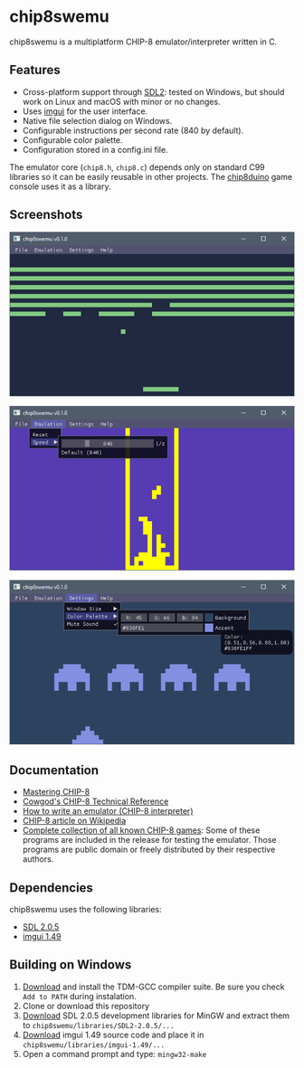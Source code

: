 # chip8swemu

chip8swemu is a multiplatform CHIP-8 emulator/interpreter written in C.

## Features

* Cross-platform support through [SDL2](http://libsdl.org): tested on Windows, but should work on Linux and macOS with minor or no changes.
* Uses [imgui](https://github.com/ocornut/imgui) for the user interface.
* Native file selection dialog on Windows.
* Configurable instructions per second rate (840 by default).
* Configurable color palette.
* Configuration stored in a config.ini file.

The emulator core (`chip8.h`, `chip8.c`) depends only on standard C99 libraries so it can be easily reusable in other projects. The [chip8duino](https://github.com/AlfonsoJLuna/chip8duino) game console uses it as a library.

## Screenshots

![breakout](/screenshots/breakout.png)

![tetris](/screenshots/tetris.png)

![invaders](/screenshots/invaders.png)

## Documentation

- [Mastering CHIP-8](http://mattmik.com/files/chip8/mastering/chip8.html)
- [Cowgod's CHIP-8 Technical Reference](http://devernay.free.fr/hacks/chip8/C8TECH10.HTM)
- [How to write an emulator (CHIP-8 interpreter)](http://www.multigesture.net/articles/how-to-write-an-emulator-chip-8-interpreter/)
- [CHIP-8 article on Wikipedia](https://en.wikipedia.org/wiki/CHIP-8)
- [Complete collection of all known CHIP-8 games](https://web.archive.org/web/20161020052454/http://chip8.com/downloads/Chip-8%20Pack.zip): Some of these programs are included in the release for testing the emulator. Those programs are public domain or freely distributed by their respective authors.

## Dependencies

chip8swemu uses the following libraries:
- [SDL 2.0.5](http://libsdl.org)
- [imgui 1.49](https://github.com/ocornut/imgui)

## Building on Windows

1. [Download](http://tdm-gcc.tdragon.net/download) and install the TDM-GCC compiler suite. Be sure you check `Add to PATH` during instalation.
2. Clone or download this repository
3. [Download](https://www.libsdl.org/download-2.0.php) SDL 2.0.5 development libraries for MinGW and extract them to `chip8swemu/libraries/SDL2-2.0.5/...`
4. [Download](https://github.com/ocornut/imgui/releases) imgui 1.49 source code and place it in `chip8swemu/libraries/imgui-1.49/...`
6. Open a command prompt and type: `mingw32-make`
